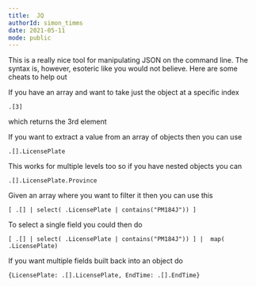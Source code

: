 ```yaml
---
title:  JQ
authorId: simon_timms
date: 2021-05-11
mode: public
---
```




This is a really nice tool for manipulating JSON on the command line. The syntax is, however, esoteric like you would not believe. Here are some cheats to help out

If you have an array and want to take just the object at a specific index

```
.[3]
```
which returns the 3rd element

If you want to extract a value from an array of objects then you can use
```
.[].LicensePlate
```

This works for multiple levels too so if you have nested objects you can 

```
.[].LicensePlate.Province
```

Given an array where you want to filter it then you can use this
```
[ .[] | select( .LicensePlate | contains("PM184J")) ] 
```

To select a single field you could then do 

```
[ .[] | select( .LicensePlate | contains("PM184J")) ] |  map( .LicensePlate)
```

If you want multiple fields built back into an object do 

```
{LicensePlate: .[].LicensePlate, EndTime: .[].EndTime}
```

